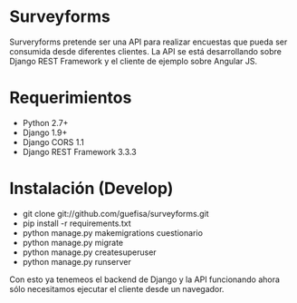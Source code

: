 # Surveyforms
Surveryforms pretende ser una API para realizar encuestas que pueda ser consumida desde diferentes clientes.
La API se está desarrollando sobre Django REST Framework y el cliente de ejemplo sobre Angular JS.

# Requerimientos
- Python 2.7+
- Django 1.9+
- Django CORS 1.1
- Django REST Framework 3.3.3

# Instalación (Develop)
- git clone git://github.com/guefisa/surveyforms.git
- pip install -r requirements.txt
- python manage.py makemigrations cuestionario
- python manage.py migrate
- python manage.py createsuperuser
- python manage.py runserver

Con esto ya tenemeos el backend de Django y la API funcionando ahora sólo necesitamos ejecutar el cliente desde un navegador.
